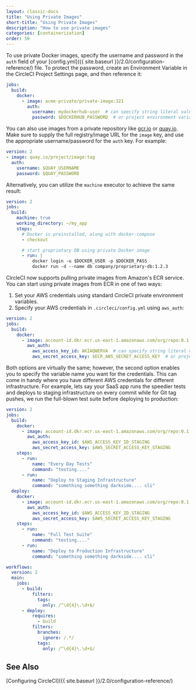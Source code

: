 ```yaml
---
layout: classic-docs
title: "Using Private Images"
short-title: "Using Private Images"
description: "How to use private images"
categories: [containerization]
order: 50
---
```


To use private Docker images, specify the username and password in the `auth` field of your [config.yml]({{ site.baseurl }}/2.0/configuration-reference/) file.  To protect the password, create an Environment Variable in the CircleCI Project Settings page, and then reference it:

```yaml
jobs:
  build:
    docker:
      - image: acme-private/private-image:321
        auth:
          username: mydockerhub-user  # can specify string literal values
          password: $DOCKERHUB_PASSWORD  # or project environment variable reference
```

You can also use images from a private repository like [gcr.io](https://cloud.google.com/container-registry) or [quay.io](https://quay.io). Make sure to supply the full registry/image URL for the `image` key, and use the appropriate username/password for the `auth` key. For example:

```yaml
version: 2
- image: quay.io/project/image:tag
  auth:
    username: $QUAY_USERNAME
    password: $QUAY_PASSWORD
```

Alternatively, you can utilize the `machine` executor to achieve the same result:

```yaml
version: 2
jobs:
  build:
    machine: true
    working_directory: ~/my_app
    steps:
      # Docker is preinstalled, along with docker-compose
      - checkout

      # start proprietary DB using private Docker image
      - run: |
          docker login -u $DOCKER_USER -p $DOCKER_PASS
          docker run -d --name db company/proprietary-db:1.2.3
```          

CircleCI now supports pulling private images from Amazon's ECR service. You can start using private images from ECR in one of two ways:

1. Set your AWS credentials using standard CircleCI private environment variables.
2. Specify your AWS credentials in `.circleci/config.yml` using `aws_auth`:

```yaml
version: 2
jobs:
  build:
    docker:
      - image: account-id.dkr.ecr.us-east-1.amazonaws.com/org/repo:0.1
        aws_auth:
          aws_access_key_id: AKIAQWERVA  # can specify string literal values
          aws_secret_access_key: $ECR_AWS_SECRET_ACCESS_KEY  # or project UI envar reference
```

Both options are virtually the same; however, the second option enables you to specify the variable name you want for the credentials. This can come in handy where you have different AWS credentials for different infrastructure. For example, lets say your SaaS app runs the speedier tests and deploys to staging infrastructure on every commit while for Git tag pushes, we run the full-blown test suite before deploying to production:

```yaml
version: 2
jobs:
  build:
    docker:
      - image: account-id.dkr.ecr.us-east-1.amazonaws.com/org/repo:0.1
        aws_auth:
          aws_access_key_id: $AWS_ACCESS_KEY_ID_STAGING
          aws_secret_access_key: $AWS_SECRET_ACCESS_KEY_STAGING
    steps:
      - run:
          name: "Every Day Tests"
          command: "testing...."
      - run:
          name: "Deploy to Staging Infrastructure"
          command: "something something darkside.... cli"
  deploy:
    docker:
      - image: account-id.dkr.ecr.us-east-1.amazonaws.com/org/repo:0.1
        aws_auth:
          aws_access_key_id: $AWS_ACCESS_KEY_ID_STAGING
          aws_secret_access_key: $AWS_SECRET_ACCESS_KEY_STAGING
    steps:
      - run:
          name: "Full Test Suite"
          command: "testing...."
      - run:
          name: "Deploy to Production Infrastructure"
          command: "something something darkside.... cli"

workflows:
  version: 2
  main:
    jobs:
      - build:
          filters:
            tags:
              only: /^\d{4}\.\d+$/
      - deploy:
          requires:
            - build
          filters:
            branches:
              ignore: /.*/
            tags:
              only: /^\d{4}\.\d+$/
```

## See Also

[Configuring CircleCI]({{ site.baseurl }}/2.0/configuration-reference/)
